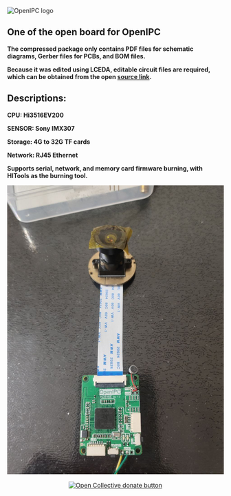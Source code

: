 
![OpenIPC logo](https://openipc.org/assets/openipc-logo-black.svg)

## One of the open board for OpenIPC

**The compressed package only contains PDF files for schematic diagrams, Gerber files for PCBs, and BOM files.**

**Because it was edited using LCEDA, editable circuit files are required, which can be obtained from the open [source link](https://oshwhub.com/suikunlin/openipc-hi3516).**



## Descriptions:

**CPU: Hi3516EV200**

**SENSOR: Sony IMX307**

**Storage: 4G to 32G TF cards**

**Network: RJ45 Ethernet**

**Supports serial, network, and memory card firmware burning, with HITools as the burning tool.**

![photo](photo/photo_2023-10-18_07-08-29.jpg)


<p align="center">
<a href="https://opencollective.com/openipc/contribute/backer-14335/checkout" target="_blank"><img src="https://opencollective.com/webpack/donate/button@2x.png?color=blue" width="250" alt="Open Collective donate button"></a>
</p>
